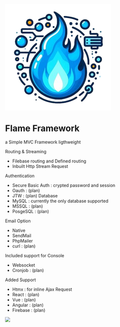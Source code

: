 <img src="/public/OIG4-removebg.png"/>
<h1>Flame Framework</h1>

a Simple MVC Framework ligthweight

Routing & Streaming
- Filebase routing and Defined routing
- Inbuilt Http Stream Request

Authentication 
- Secure Basic Auth : crypted password and session 
- Oauth : (plan)
- JTW : (plan)
Database
- MySQL : currently the only database supported
- MSSQL : (plan)
- PosgeSQL : (plan)

Email Option
- Native
- SendMail
- PhpMailer
- curl : (plan)

Included support for Console
- Websocket
- Cronjob : (plan)
  
Added Support
- Htmx : for inline Ajax Request
- React : (plan)
- Vue : (plan)
- Angular : (plan)
- Firebase : (plan)


<img src="https://www.bing.com/images/create/create-an-transparent-icon-of-a-blue-flame-for-a-p/1-65ae6bfb3ed34c6a8d8accd9488cb65d?id=xYCaX0rhN6UxxnSH2Oa7%2bA%3d%3d&view=detailv2&idpp=genimg&FORM=GCRIDP"/>
